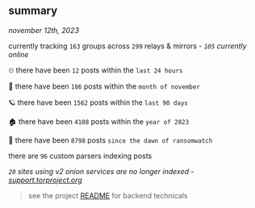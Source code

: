 
## summary
_november 12th, 2023_

currently tracking `163` groups across `299` relays & mirrors - _`105` currently online_

⏲ there have been `12` posts within the `last 24 hours`

🦈 there have been `186` posts within the `month of november`

🪐 there have been `1562` posts within the `last 90 days`

🏚 there have been `4108` posts within the `year of 2023`

🦕 there have been `8798` posts `since the dawn of ransomwatch`

there are `96` custom parsers indexing posts

_`20` sites using v2 onion services are no longer indexed - [support.torproject.org](https://support.torproject.org/onionservices/v2-deprecation/)_

> see the project [README](https://github.com/joshhighet/ransomwatch#ransomwatch--) for backend technicals
